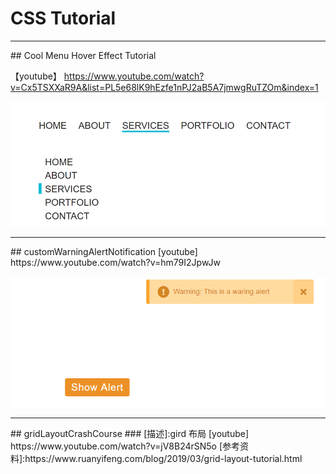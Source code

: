 # CSS Tutorial

<hr>
## Cool Menu Hover Effect Tutorial

【youtube】 https://www.youtube.com/watch?v=Cx5TSXXaR9A&list=PL5e68lK9hEzfe1nPJ2aB5A7jmwgRuTZOm&index=1

![img](./assets/img/coolMenuHoverEffect.png)

<hr>
## customWarningAlertNotification
[youtube] https://www.youtube.com/watch?v=hm79I2JpwJw

![1585879903126](./assets/img/1585879903126.png)

<hr>
## gridLayoutCrashCourse
### [描述]:gird 布局
[youtube] https://www.youtube.com/watch?v=jV8B24rSN5o
[参考资料]:https://www.ruanyifeng.com/blog/2019/03/grid-layout-tutorial.html